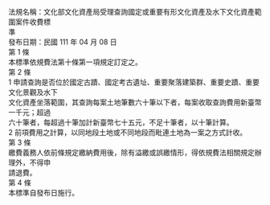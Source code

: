 法規名稱：文化部文化資產局受理查詢國定或重要有形文化資產及水下文化資產範圍案件收費標  
準  
發布日期：民國 111 年 04 月 08 日  
第 1 條  
本標準依規費法第十條第一項規定訂定之。  
第 2 條  
1 申請查詢是否位於國定古蹟、國定考古遺址、重要聚落建築群、重要史蹟、重要文化景觀及水下  
文化資產坐落範圍，其查詢每案土地筆數六十筆以下者，每案收取查詢費用新臺幣一千元；超過  
六十筆者，每超過十筆加計新臺幣七十五元，不足十筆者，以十筆計算。  
2 前項費用之計算，以同地段土地或不同地段而毗連土地為一案之方式計收。  
第 3 條  
繳費義務人依前條規定繳納費用後，除有溢繳或誤繳情形，得依規費法相關規定辦理外，不得申  
請退費。  
第 4 條  
本標準自發布日施行。  


